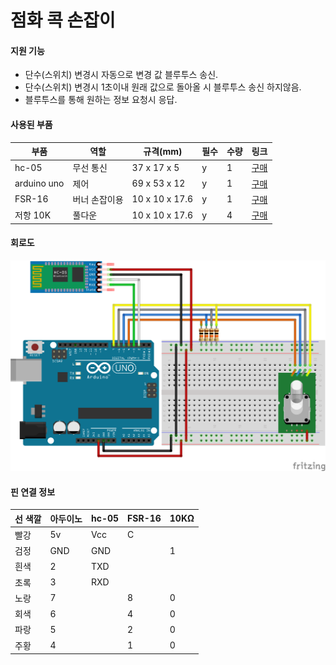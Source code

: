 # 점화 콕 손잡이

#### 지원 기능
- 단수(스위치) 변경시 자동으로 변경 값 블루투스 송신.
- 단수(스위치) 변경시 1초이내 원래 값으로 돌아올 시 블루투스 송신 하지않음.
- 블루투스를 통해 원하는 정보 요청시 응답.

#### 사용된 부품
|부품   |역할|규격(mm)|필수|수량|링크|
|---|---|---|---|---|---|
|hc-05|무선 통신|37 x 17 x 5|y|1|[구매](https://www.coupang.com/vp/products/248838944?itemId=787322013&isAddedCart=)|
|arduino uno|제어|69 x 53 x 12|y|1|[구매](https://www.coupang.com/vp/products/84959309?itemId=964056709&isAddedCart=)|
|FSR-16|버너 손잡이용|10 x 10 x 17.6|y|1|[구매](https://www.icbanq.com/P007628094)|
|저항 10K|풀다운|10 x 10 x 17.6|y|4|[구매](http://itempage3.auction.co.kr/DetailView.aspx?ItemNo=B691389744&frm3=V2)|

#### 회로도
![img1](ignition_cock_handle_schematic.png)

#### 핀 연결 정보
|선 색깔|아두이노|hc-05|FSR-16|10KΩ|
|----|---|---|---|----|
|빨강|5v|Vcc|C||
|검정|GND|GND|    |1|
|흰색|2|TXD|    ||
|초록|3|RXD|    ||
|노랑|7|    |8|0|
|회색|6|    |4|0|
|파랑|5|    |2|0|
|주황|4|    |1|0|